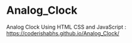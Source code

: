 # Analog_Clock


Analog Clock Using HTML CSS and JavaScript :  https://coderishabhs.github.io/Analog_Clock/ 
